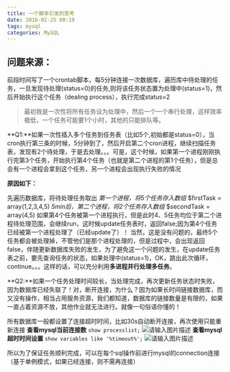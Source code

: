 ```yaml
---
title: 一个脚本引发的思考
date: 2016-02-25 00:19
tags: mysql
categories: MySQL
---
```


## 问题来源：
前段时间写了一个crontab脚本，每5分钟连接一次数据库，遍历库中待处理的任务，一旦发现待处理(status=0)的任务,则将该任务状态置为处理中(status=1)，然后开始执行这个任务（dealing process），执行完成status=2
> 最初我是一次性将所有任务设为处理中，然后一个一个串行处理，这样效率极低，一个任务可能要1个小时，其他的只能排队等。

<!-- more -->

**Q1:**如果一次性插入多个任务到任务表（比如5个,初始都是status=0），当cron执行第三条的时候，5分钟到了，然后开启第二个cron进程，继续扫描任务表，发现有2个待处理，于是去处理。。。可是，这个时候，如果第一个进程刚刚执行完第3个任务，开始执行第4个任务（也就是第二个进程的第1个任务），但是总会有一个进程会拿到这个任务，另一个进程会出现执行失败的情况

**原因如下：**

先遍历数据库，将待处理任务取出
*第一个进程，将5个任务存入数组*
$firstTask = array(1,2,3,4,5)
*5min后，第二个进程，将2个任务存入数组*
$secondTask = array(4,5)
如果第4个任务被第一个进程执行，但是此时4、5任务均位于第二个进程待处理范围，会继续run，这时候update任务表时，返回false;因为第4个任务已经被第一个进程处理了（已经update了）！
当然，这是没有问题的，最终5个任务都会被处理掉，不管他们是那个进程处理的，但是过程中，会出现返回false，伴随更新数据库失败的发生，为了避免这一个问题的发生，在update任务表之前，要先查询任务的状态，如果处理中(status=1)，OK，跳出此次循环，continue。。。这样的话，可以充分利用**多进程并行处理多任务**。

**Q2:**如果一个任务处理时间较长，当处理完成，再次更新任务状态时失败，因为数据库已经失联了！对，断开连接，为什么？因为如果长时间链接数据库，而又没有操作，相当占用服务资源，我们都知道，数据库的链接数量是有限的，如果一直占着资源不放，其他作业就无法进行。就像一句俗语你懂的！

所有数据库一般都设置了连接超时时间，比如30s自动断开连接，再次使用只能重新连接
**查看mysql当前连接数**
`show processlist;` 
![请输入图片描述][1]
**查看mysql超时时间设置**
`show variables like '%timeout%';`
![请输入图片描述][2]


所以为了保证任务顺利完成，可以在每个sql操作前进行mysql的connection连接（基于单例模式，如果已经连接，则不需再连接）


  [1]: http://upfriend-blog.stor.sinaapp.com/bucket%2F2016011202.jpg
  [2]: http://upfriend-blog.stor.sinaapp.com/bucket%2F20160112002223.jpg